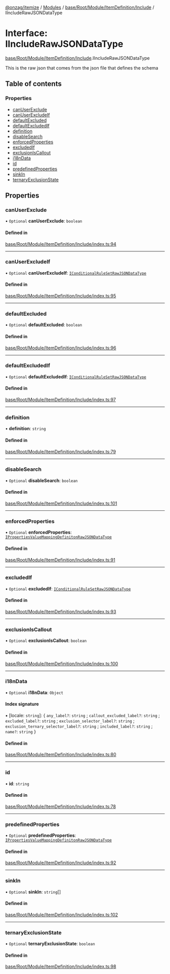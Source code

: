 [@onzag/itemize](../README.md) / [Modules](../modules.md) / [base/Root/Module/ItemDefinition/Include](../modules/base_Root_Module_ItemDefinition_Include.md) / IIncludeRawJSONDataType

# Interface: IIncludeRawJSONDataType

[base/Root/Module/ItemDefinition/Include](../modules/base_Root_Module_ItemDefinition_Include.md).IIncludeRawJSONDataType

This is the raw json that comes from the json file that defines the schema

## Table of contents

### Properties

- [canUserExclude](base_Root_Module_ItemDefinition_Include.IIncludeRawJSONDataType.md#canuserexclude)
- [canUserExcludeIf](base_Root_Module_ItemDefinition_Include.IIncludeRawJSONDataType.md#canuserexcludeif)
- [defaultExcluded](base_Root_Module_ItemDefinition_Include.IIncludeRawJSONDataType.md#defaultexcluded)
- [defaultExcludedIf](base_Root_Module_ItemDefinition_Include.IIncludeRawJSONDataType.md#defaultexcludedif)
- [definition](base_Root_Module_ItemDefinition_Include.IIncludeRawJSONDataType.md#definition)
- [disableSearch](base_Root_Module_ItemDefinition_Include.IIncludeRawJSONDataType.md#disablesearch)
- [enforcedProperties](base_Root_Module_ItemDefinition_Include.IIncludeRawJSONDataType.md#enforcedproperties)
- [excludedIf](base_Root_Module_ItemDefinition_Include.IIncludeRawJSONDataType.md#excludedif)
- [exclusionIsCallout](base_Root_Module_ItemDefinition_Include.IIncludeRawJSONDataType.md#exclusioniscallout)
- [i18nData](base_Root_Module_ItemDefinition_Include.IIncludeRawJSONDataType.md#i18ndata)
- [id](base_Root_Module_ItemDefinition_Include.IIncludeRawJSONDataType.md#id)
- [predefinedProperties](base_Root_Module_ItemDefinition_Include.IIncludeRawJSONDataType.md#predefinedproperties)
- [sinkIn](base_Root_Module_ItemDefinition_Include.IIncludeRawJSONDataType.md#sinkin)
- [ternaryExclusionState](base_Root_Module_ItemDefinition_Include.IIncludeRawJSONDataType.md#ternaryexclusionstate)

## Properties

### canUserExclude

• `Optional` **canUserExclude**: `boolean`

#### Defined in

[base/Root/Module/ItemDefinition/Include/index.ts:94](https://github.com/onzag/itemize/blob/73e0c39e/base/Root/Module/ItemDefinition/Include/index.ts#L94)

___

### canUserExcludeIf

• `Optional` **canUserExcludeIf**: [`IConditionalRuleSetRawJSONDataType`](../modules/base_Root_Module_ItemDefinition_ConditionalRuleSet.md#iconditionalrulesetrawjsondatatype)

#### Defined in

[base/Root/Module/ItemDefinition/Include/index.ts:95](https://github.com/onzag/itemize/blob/73e0c39e/base/Root/Module/ItemDefinition/Include/index.ts#L95)

___

### defaultExcluded

• `Optional` **defaultExcluded**: `boolean`

#### Defined in

[base/Root/Module/ItemDefinition/Include/index.ts:96](https://github.com/onzag/itemize/blob/73e0c39e/base/Root/Module/ItemDefinition/Include/index.ts#L96)

___

### defaultExcludedIf

• `Optional` **defaultExcludedIf**: [`IConditionalRuleSetRawJSONDataType`](../modules/base_Root_Module_ItemDefinition_ConditionalRuleSet.md#iconditionalrulesetrawjsondatatype)

#### Defined in

[base/Root/Module/ItemDefinition/Include/index.ts:97](https://github.com/onzag/itemize/blob/73e0c39e/base/Root/Module/ItemDefinition/Include/index.ts#L97)

___

### definition

• **definition**: `string`

#### Defined in

[base/Root/Module/ItemDefinition/Include/index.ts:79](https://github.com/onzag/itemize/blob/73e0c39e/base/Root/Module/ItemDefinition/Include/index.ts#L79)

___

### disableSearch

• `Optional` **disableSearch**: `boolean`

#### Defined in

[base/Root/Module/ItemDefinition/Include/index.ts:101](https://github.com/onzag/itemize/blob/73e0c39e/base/Root/Module/ItemDefinition/Include/index.ts#L101)

___

### enforcedProperties

• `Optional` **enforcedProperties**: [`IPropertiesValueMappingDefinitonRawJSONDataType`](base_Root_Module_ItemDefinition_PropertiesValueMappingDefiniton.IPropertiesValueMappingDefinitonRawJSONDataType.md)

#### Defined in

[base/Root/Module/ItemDefinition/Include/index.ts:91](https://github.com/onzag/itemize/blob/73e0c39e/base/Root/Module/ItemDefinition/Include/index.ts#L91)

___

### excludedIf

• `Optional` **excludedIf**: [`IConditionalRuleSetRawJSONDataType`](../modules/base_Root_Module_ItemDefinition_ConditionalRuleSet.md#iconditionalrulesetrawjsondatatype)

#### Defined in

[base/Root/Module/ItemDefinition/Include/index.ts:93](https://github.com/onzag/itemize/blob/73e0c39e/base/Root/Module/ItemDefinition/Include/index.ts#L93)

___

### exclusionIsCallout

• `Optional` **exclusionIsCallout**: `boolean`

#### Defined in

[base/Root/Module/ItemDefinition/Include/index.ts:100](https://github.com/onzag/itemize/blob/73e0c39e/base/Root/Module/ItemDefinition/Include/index.ts#L100)

___

### i18nData

• `Optional` **i18nData**: `Object`

#### Index signature

▪ [locale: `string`]: \{ `any_label?`: `string` ; `callout_excluded_label?`: `string` ; `excluded_label?`: `string` ; `exclusion_selector_label?`: `string` ; `exclusion_ternary_selector_label?`: `string` ; `included_label?`: `string` ; `name?`: `string`  }

#### Defined in

[base/Root/Module/ItemDefinition/Include/index.ts:80](https://github.com/onzag/itemize/blob/73e0c39e/base/Root/Module/ItemDefinition/Include/index.ts#L80)

___

### id

• **id**: `string`

#### Defined in

[base/Root/Module/ItemDefinition/Include/index.ts:78](https://github.com/onzag/itemize/blob/73e0c39e/base/Root/Module/ItemDefinition/Include/index.ts#L78)

___

### predefinedProperties

• `Optional` **predefinedProperties**: [`IPropertiesValueMappingDefinitonRawJSONDataType`](base_Root_Module_ItemDefinition_PropertiesValueMappingDefiniton.IPropertiesValueMappingDefinitonRawJSONDataType.md)

#### Defined in

[base/Root/Module/ItemDefinition/Include/index.ts:92](https://github.com/onzag/itemize/blob/73e0c39e/base/Root/Module/ItemDefinition/Include/index.ts#L92)

___

### sinkIn

• `Optional` **sinkIn**: `string`[]

#### Defined in

[base/Root/Module/ItemDefinition/Include/index.ts:102](https://github.com/onzag/itemize/blob/73e0c39e/base/Root/Module/ItemDefinition/Include/index.ts#L102)

___

### ternaryExclusionState

• `Optional` **ternaryExclusionState**: `boolean`

#### Defined in

[base/Root/Module/ItemDefinition/Include/index.ts:98](https://github.com/onzag/itemize/blob/73e0c39e/base/Root/Module/ItemDefinition/Include/index.ts#L98)
